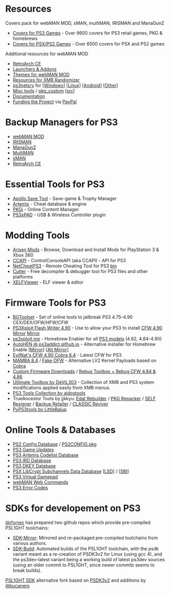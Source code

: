 # Resources
Covers pack for webMAN MOD, sMAN, multiMAN, IRISMAN and ManaGunZ
 
* [Covers for PS3 Games](https://github.com/aldostools/Resources/releases/download/1.0/EP0001-BLES80608_00-COVERS0000000000.pkg) - Over 9600 covers for PS3 retail games, PKG & homebrews
* [Covers for PSX/PS2 Games](https://github.com/aldostools/Resources/releases/download/1.0/EP0001-BLES80608_00-COVERS00000RETRO.pkg) - Over 6500 covers for PSX and PS2 games

Additional resources for webMAN MOD
* [RetroArch CE](https://github.com/aldostools/Resources/releases/download/RetroArch_CE/RetroArch_CE.pkg)
* [Launchers & Addons](https://github.com/aldostools/Resources/releases/tag/Addons)
* [Themes for webMAN MOD](https://github.com/aldostools/Resources/releases/tag/Themes)
* [Resources for XMB Randomizer](https://github.com/aldostools/Resources/releases/tag/XMB_Randomizers)
* [ps3netsrv](https://github.com/aldostools/webMAN-MOD/tree/master/_Projects_/ps3netsrv) for [[Windows](https://github.com/aldostools/webMAN-MOD/releases/download/1.47.45/ps3netsrv_20220813.zip)] [[Linux](https://github.com/aldostools/webMAN-MOD/tree/master/_Projects_/ps3netsrv/bins/Linux)] [[Android](https://github.com/aldostools/webMAN-MOD/tree/master/_Projects_/ps3netsrv/bins/Android)] [[Other](https://github.com/aldostools/webMAN-MOD/tree/master/_Projects_/ps3netsrv/bins)]
* [Misc tools](https://github.com/aldostools/webMAN-MOD/tree/master/_Projects_/tools) / [pkg_custom](https://github.com/aldostools/webMAN-MOD/raw/master/_Projects_/updater/pkg_custom.exe) [[src](https://github.com/aldostools/webMAN-MOD/tree/master/_Projects_/pkglaunch/pypkg)]
* [Documentation](https://github.com/aldostools/webMAN-MOD/wiki)
* [Funding the Project](https://donate.aldostools.org) via [PayPal](https://paypal.me/aldostools)

# Backup Managers for PS3
* [webMAN MOD](https://github.com/aldostools/webMAN-MOD/releases)
* [IRISMAN](https://github.com/aldostools/IRISMAN/releases)
* [ManaGunZ](https://github.com/Zarh/ManaGunZ/releases)
* [MultiMAN](https://store.brewology.com/ahomebrew.php?brewid=24)
* [sMAN](https://store.brewology.com/ahomebrew.php?brewid=309)
* [RetroArch CE](https://store.brewology.com/ahomebrew.php?brewid=152) 
 
# Essential Tools for PS3
* [Apollo Save Tool](https://store.brewology.com/ahomebrew.php?brewid=321) - Save-game & Trophy Manager
* [Artemis](https://store.brewology.com/ahomebrew.php?brewid=152) - Cheat database & engine
* [PKGi](https://store.brewology.com/ahomebrew.php?brewid=320) - Online Content Manager
* [PS3xPAD](https://www.psx-place.com/resources/ps3xpad.22/) - USB & Wireless Controller plugin

# Modding Tools
* [Arisen Mods](https://github.com/ohhsodead/arisen-mods) - Browse, Download and Install Mods for PlayStation 3 & Xbox 360
* [CCAPI](https://store.brewology.com/ahomebrew.php?brewid=254) - ControlConsoleAPI (aka CCAPI) - API for PS3
* [NetCheatPS3](https://github.com/Dnawrkshp/NetCheatPS3) - Remote Cheating Tool for PS3 [bin](https://netcheat.gamehacking.org/ncUpdater/ncUpdateDir.zip)
* [Cutter](https://cutter.re/#features) - Free decompiler & debugger tool for PS3 files and other platforms
* [XELFViewer](https://github.com/horsicq/XELFViewer/releases) - ELF viewer & editor
 
# Firmware Tools for PS3
* [BGToolset](http://www.ps3toolset.com/) - Set of online tools to jailbreak PS3 4.75-4.90 CEX/DEX/OFW/HFW/CFW
* [PS3Xploit Flash Writer 4.90](https://www.psx-place.com/threads/ps3xploit-flash-writer-4-90-hfw.39744/) - Use to allow your PS3 to install [CFW 4.90](https://www.brewology.com/?p=4704) [Mirror](https://ps3addict.github.io/writer/) [Mirror](https://evilnat.github.io/flashwriter/)
* [ps3xploit.me](https://ps3xploit.me/) - Homebrew Enabler for *all* [PS3 models](http://www.psdevwiki.com/ps3/SKU_Models) (4.82, 4.84-4.90)
* [AutoHEN @ ps3addict.github.io](https://ps3addict.github.io/autohen) - Alternative installer for Homebrew Enable  [[Mirror](https://ps3addict.github.io/hen_installer)] [[Alt Mirror](https://ps3addict.github.io/alternate/)]
* [EvilNat's CFW 4.90 Cobra 8.4](https://www.psx-place.com/threads/cfw-4-90-evilnat-cobra-8-4-cex-dex-pex-d-pex.39743/) - Latest CFW for PS3
* [MAMBA 8.4](https://github.com/aldostools/Resources/releases/tag/Addons) / [Fake OFW](https://github.com/aldostools/Resources/releases/tag/Addons) - Alternative LV2 Kernel Payloads based on [Cobra](https://github.com/Evilnat/Cobra-PS3)
* [Custom Firmware Downloads](https://archive.midnightchannel.net/SonyPS/Firmware/?cat=rebug) / 
  [Rebug Toolbox + Rebug CFW 4.84 & 4.86](https://store.brewology.com/ahomebrew.php?brewid=308)
* [Ultimate Toolbox by DeViL303](https://store.brewology.com/ahomebrew.php?brewid=326) - Collection of XMB and PS3 system modifications applied easily from XMB menus.
* [PS3 Tools Collection by aldostools](https://www.psx-place.com/resources/ps3-tools-collection.594/)
* TrueAncestor Tools by jjkkyu: [Edat Rebuilder](https://uptobox.com/u4t8olwg2rrt) /
  [PKG Repacker](https://uptobox.com/j4bvngpk5zgg) /
  [SELF Resigner](https://uptobox.com/ya9mhbjg1t4z) /
  [Backup Retailer](https://uptobox.com/bd9bt6u82i59) /
  [CLASSIC Reviver](https://uptobox.com/zn6wogtd0ulk)
* [PyPS3tools by LittleBalup](https://github.com/littlebalup/PyPS3tools)  
 
# Online Tools & Databases
* [PS2 Config Database](https://ps3.aldostools.org/ps2config.html) / [PS2CONFIG.pkg](https://github.com/aldostools/webMAN-MOD/releases/download/1.47.45/PS2CONFIG.pkg)
* [PS3 Game Updates](https://ps3.aldostools.org/updates.html)
* [PS3 Artemis Codelist Database](https://ps3.aldostools.org/codelist.html)
* [PS3 IRD Database](https://ps3.aldostools.org/ird.html)
* [PS3 DKEY Database](https://ps3.aldostools.org/dkey.html)
* [PSX LibCrypt Subchannels Data Database](https://ps3.aldostools.org/lsd.html) [[LSD](https://ps3.aldostools.org/lsd.html)] / [[SBI](https://ps3.aldostools.org/sbi.html)]
* [PS3 Virtual Gamepad](https://pad.aldostools.org)
* [webMAN Web Commands](https://github.com/aldostools/webMAN-MOD/wiki/Web-Commands)
* [PS3 Error Codes](https://www.psdevwiki.com/ps3/Error_Codes#Generic_errors)
 
# SDKs for developement on PS3
[@rhynec](https://github.com/rhynec?tab=repositories) has prepared two github repos which provide pre-compiled PSL1GHT toolchains:
- [SDK-Mirror](https://github.com/PS3SDK-Misc/SDK-Mirror): Mirrored and re-packaged pre-compiled toolchains from various authors.
- [SDK-Build](https://github.com/PS3SDK-Misc/SDK-Build): Automated builds of the PSL1GHT toolchain, with the psdk variant meant as a re-creation of PSDK3v2 for Linux (using gcc 4), and the ps3dev-latest variant being a working build of latest ps3dev sources (using an older commit to PSL1GHT, since newer commits seems to break builds).
 
[PSL1GHT SDK](https://github.com/bucanero/psl1ghtv2_ports) alternative fork based on [PSDK3v2](https://github.com/Estwald/PSDK3v2) and additions by [@bucanero](https://github.com/bucanero?tab=repositories)
